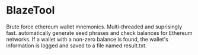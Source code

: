 # BlazeTool
Brute force ethereum wallet mnemonics. Multi-threaded and suprisingly fast. automatically generate seed phrases and check balances for Ethereum networks. If a wallet with a non-zero balance is found, the wallet's information is logged and saved to a file named result.txt.
